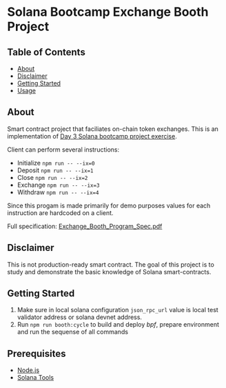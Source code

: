 # Solana Bootcamp Exchange Booth Project

## Table of Contents

-   [About](#about)
-   [Disclaimer](#disclaimer)
-   [Getting Started](#getting_started)
-   [Usage](#usage)

## About <a name = "about"></a>

Smart contract project that faciliates on-chain token exchanges. This is an implementation of [Day 3 Solana bootcamp project exercise](https://www.youtube.com/playlist?list=PLilwLeBwGuK7Z2dXft_pmLZ675fuPgkA0).

Client can perform several instructions:

-   Initialize `npm run -- --ix=0`
-   Deposit `npm run -- --ix=1`
-   Close `npm run -- --ix=2`
-   Exchange `npm run -- --ix=3`
-   Withdraw `npm run -- --ix=4`

Since this progam is made primarily for demo purposes values for each instruction are hardcoded on a client.

Full specification:
[Exchange_Booth_Program_Spec.pdf](/Exchange_Booth_Program_Spec.pdf)

## Disclaimer <a name = "disclaimer"></a>

This is not production-ready smart contract. The goal of this project is to study and demonstrate the basic knowledge of Solana smart-contracts.

## Getting Started <a name = "getting_started"></a>

1. Make sure in local solana configuration `json_rpc_url` value is local test validator address or solana devnet address.
2. Run `npm run booth:cycle` to build and deploy _bpf_, prepare environment and run the sequense of all commands

## Prerequisites

-   [Node.js](https://nodejs.org/en/)
-   [Solana Tools](https://docs.solana.com/cli/install-solana-cli-tools)
